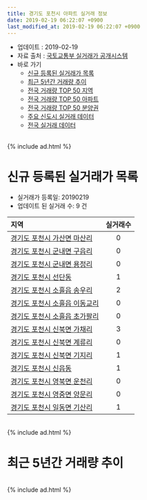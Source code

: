 ```yaml
---
title: 경기도 포천시 아파트 실거래 정보
date: 2019-02-19 06:22:07 +0900
last_modified_at: 2019-02-19 06:22:07 +0900
---
```


* 업데이트 : 2019-02-19
* 자료 출처 : [국토교통부 실거래가 공개시스템](http://rt.molit.go.kr)
* 바로 가기
    * [신규 등록된 실거래가 목록](#신규-등록된-실거래가-목록)
    * [최근 5년간 거래량 추이](#최근-5년간-거래량-추이)
    * [전국 거래량 TOP 50 지역](https://inasie.github.io/apt-trade-info/최근-3개월-전국에서-가장-거래가-많이-발생한-지역)
    * [전국 거래량 TOP 50 아파트](https://inasie.github.io/apt-trade-info/최근-3개월-전국에서-가장-거래가-많이-발생한-아파트)
    * [전국 거래량 TOP 50 분양권](https://inasie.github.io/apt-trade-info/최근-3개월-전국에서-가장-거래가-많이-발생한-분양권)
    * [주요 신도시 실거래 데이터](https://inasie.github.io/apt-trade-info/주요-신도시)
    * [전국 실거래 데이터](https://inasie.github.io/apt-trade-info/전국)

<br>
{% include ad.html %}
<br>

# 신규 등록된 실거래가 목록
* 실거래가 등록일: 20190219
* 업데이트 된 실거래 수: 9 건


|지역|실거래수|
|:---|:---:|
|[경기도 포천시 가산면 마산리](https://inasie.github.io/apt-trade-info/경기도-포천시-가산면-마산리)|0|
|[경기도 포천시 군내면 구읍리](https://inasie.github.io/apt-trade-info/경기도-포천시-군내면-구읍리)|0|
|[경기도 포천시 군내면 용정리](https://inasie.github.io/apt-trade-info/경기도-포천시-군내면-용정리)|0|
|[경기도 포천시 선단동](https://inasie.github.io/apt-trade-info/경기도-포천시-선단동)|1|
|[경기도 포천시 소흘읍 송우리](https://inasie.github.io/apt-trade-info/경기도-포천시-소흘읍-송우리)|2|
|[경기도 포천시 소흘읍 이동교리](https://inasie.github.io/apt-trade-info/경기도-포천시-소흘읍-이동교리)|0|
|[경기도 포천시 소흘읍 초가팔리](https://inasie.github.io/apt-trade-info/경기도-포천시-소흘읍-초가팔리)|0|
|[경기도 포천시 신북면 가채리](https://inasie.github.io/apt-trade-info/경기도-포천시-신북면-가채리)|3|
|[경기도 포천시 신북면 계류리](https://inasie.github.io/apt-trade-info/경기도-포천시-신북면-계류리)|0|
|[경기도 포천시 신북면 기지리](https://inasie.github.io/apt-trade-info/경기도-포천시-신북면-기지리)|1|
|[경기도 포천시 신읍동](https://inasie.github.io/apt-trade-info/경기도-포천시-신읍동)|1|
|[경기도 포천시 영북면 운천리](https://inasie.github.io/apt-trade-info/경기도-포천시-영북면-운천리)|0|
|[경기도 포천시 영중면 양문리](https://inasie.github.io/apt-trade-info/경기도-포천시-영중면-양문리)|0|
|[경기도 포천시 일동면 기산리](https://inasie.github.io/apt-trade-info/경기도-포천시-일동면-기산리)|1|


<br>
{% include ad.html %}
<br>

# 최근 5년간 거래량 추이


<div style="width:100%;">
    <canvas id="deal_progress" height="200"></canvas>
</div>

<script>
new Chart(document.getElementById("deal_progress"), {
    type: 'line',
    data: {
        labels: ['201402','201403','201404','201405','201406','201407','201408','201409','201410','201411','201412','201501','201502','201503','201504','201505','201506','201507','201508','201509','201510','201511','201512','201601','201602','201603','201604','201605','201606','201607','201608','201609','201610','201611','201612','201701','201702','201703','201704','201705','201706','201707','201708','201709','201710','201711','201712','201801','201802','201803','201804','201805','201806','201807','201808','201809','201810','201811','201812','201901','201902'],
        datasets: [{
            label: '매매',
            pointRadius: 1,
            data: [88, 125, 96, 51, 73, 84, 104, 124, 88, 57, 55, 81, 84, 138, 111, 99, 108, 81, 95, 81, 94, 71, 57, 40, 83, 119, 81, 90, 89, 77, 89, 95, 95, 86, 67, 49, 89, 96, 80, 79, 78, 88, 73, 45, 58, 59, 57, 79, 47, 86, 65, 63, 62, 46, 46, 57, 82, 39, 41, 42, 20],
            borderColor: "rgba(255, 201, 14, 1)",
            backgroundColor: "rgba(255, 201, 14, 0.5)",
            fill: false,
            lineTension: 0
        },{
            label: '전월세',
            pointRadius: 1,
            data: [108, 89, 79, 71, 67, 88, 68, 82, 103, 82, 68, 67, 90, 88, 71, 63, 53, 62, 68, 66, 64, 62, 47, 65, 81, 66, 58, 67, 77, 60, 60, 61, 69, 67, 61, 43, 62, 79, 52, 42, 54, 49, 59, 72, 57, 66, 49, 84, 76, 76, 76, 61, 72, 49, 46, 49, 60, 48, 52, 27, 11],
            borderColor: "rgba(0, 141, 185, 1)",
            backgroundColor: "rgba(0, 141, 185, 0.5)",
            fill: false,
            lineTension: 0
        }
        ]
    },
    options: {
        responsive: true,
        title: {
            display: false
        },
        tooltips: {
            mode: 'index',
            intersect: false
        },
        hover: {
            mode: 'nearest',
            intersect: true
        },
        scales: {
            xAxes: [{
                display: true,
                scaleLabel: {
                    display: true,
                    labelString: '년/월'
                }
            }],
            yAxes: [{
                display: true,
                ticks: {
                    suggestedMin: 0,
                },
                scaleLabel: {
                    display: true,
                    labelString: '실거래 수'
                }
            }]
        }
    }
});

</script>


<br>
{% include ad.html %}
<br>


